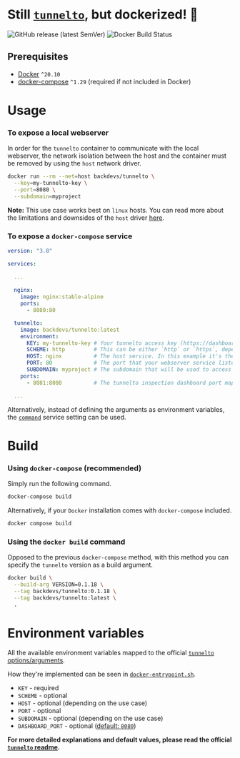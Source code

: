 # Still [`tunnelto`](https://github.com/agrinman/tunnelto), but dockerized! :whale:
<p>
  <img alt="GitHub release (latest SemVer)" src="https://img.shields.io/github/v/release/backdevs/tunnelto-docker">
  <img alt="Docker Build Status" src="https://img.shields.io/docker/cloud/build/backdevs/tunnelto">
</p>

## Prerequisites
* [Docker](https://docs.docker.com/get-docker/) `^20.10`
* [docker-compose](https://docs.docker.com/compose/install) `^1.29` (required if not included in Docker)

# Usage

### To expose a local webserver

In order for the `tunnelto` container to communicate with the local webserver, the network isolation between the host and the container must be removed by using the `host` network driver.

```bash
docker run --rm --net=host backdevs/tunnelto \
  --key=my-tunnelto-key \
  --port=8080 \
  --subdomain=myproject
```

**Note:** This use case works best on `linux` hosts. You can read more about the limitations and downsides of the `host` driver [here](https://docs.docker.com/network/host).


### To expose a `docker-compose` service

```yaml
version: "3.8"

services:
  
  ...
  
  nginx:
    image: nginx:stable-alpine
    ports:
      - 8080:80

  tunnelto:
    image: backdevs/tunnelto:latest
    environment:
      KEY: my-tunnelto-key # Your tunnelto access key (https://dashboard.tunnelto.dev/#account). For security reasons, please use an environment variable.
      SCHEME: http         # This can be either `http` or `https`, depending on your webserver's configuration.
      HOST: nginx          # The host service. In this example it's the `nginx` service above.
      PORT: 80             # The port that your webserver service listens to.
      SUBDOMAIN: myproject # The subdomain that will be used to access your webserver. In this case, it'll be `myproject.tunnelto.dev`.
    ports:
      - 8081:8080          # The tunnelto inspection dashboard port mapping.

  ...
```

Alternatively, instead of defining the arguments as environment variables, the [`command`](https://docs.docker.com/compose/compose-file/compose-file-v3/#command) service setting can be used.

# Build

### Using `docker-compose` (recommended)

Simply run the following command.
```bash
docker-compose build
```

Alternatively, if your `Docker` installation comes with `docker-compose` included.
```bash
docker compose build
```

### Using the `docker build` command

Opposed to the previous `docker-compose` method, with this method you can specify the `tunnelto` version as a build argument.
```bash
docker build \
  --build-arg VERSION=0.1.18 \
  --tag backdevs/tunnelto:0.1.18 \
  --tag backdevs/tunnelto:latest \
  .
```

# Environment variables

All the available environment variables mapped to the official [`tunnelto` options/arguments](https://github.com/agrinman/tunnelto#more-options).

How they're implemented can be seen in [`docker-entrypoint.sh`](docker-entrypoint.sh).


* `KEY` - required 
* `SCHEME` -  optional
* `HOST` - optional (depending on the use case)
* `PORT` - optional
* `SUBDOMAIN` - optional (depending on the use case)
* `DASHBOARD_PORT` - optional ([default: `8080`](Dockerfile#L6))
  
**For more detailed explanations and default values, please read the official [`tunnelto` readme](https://github.com/agrinman/tunnelto#readme).**
